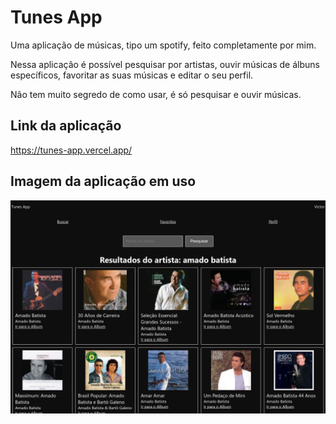 # Tunes App

Uma aplicação de músicas, tipo um spotify, feito completamente por mim.

Nessa aplicação é possível pesquisar por artistas, ouvir músicas de álbuns específicos, favoritar as suas músicas e editar o seu perfil.

Não tem muito segredo de como usar, é só pesquisar e ouvir músicas.

## Link da aplicação
https://tunes-app.vercel.app/

## Imagem da aplicação em uso

![Tunes App](images/tunes-app.png)
